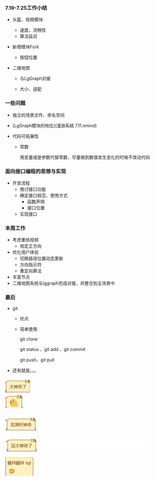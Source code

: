 ### 7.19-7.25工作小结

* 头盔、视频模块

  * 速度，流畅性
  * 算法延迟

* 新增模块Fork

  * 按钮位置

* 二维地图

  * 与LgGraph对接

  * 大小、适配

    

### 一些问题

* 独立的场景文件、命名空间

* [LgGraph模块的地位](漫游系统 7.11.xmind)

* 代码可拓展性

  * 常数

    用变量或是参数代替常数，尽量做到数值发生变化的时候不改动代码





### 面向接口编程的思想与实现

* 开发流程
  * 商讨接口功能
  * 确定接口规范、使用方式
    * 函数声明
    * 接口位置
  * 实现接口





### 本周工作

* 考虑重拍视频
  * 规定正方向
* 优化用户体验
  * 切换路径位置动态更新
  * 方向指示符
  * 重定向算法
* 丰富节点
* 二维地图系统与lggraph完成对接，并整合到主场景中



### 最后

* git
  * 优点

  * 简单使用

    git clone

    git status 、git add 、git commit

    git push、git pull

* 还有就是。。。















![image-20210726162130161](%E4%BC%9A%E8%AE%AE%207.26.assets/image-20210726162130161.png)

![image-20210726162236295](%E4%BC%9A%E8%AE%AE%207.26.assets/image-20210726162236295.png)



![image-20210726162206352](%E4%BC%9A%E8%AE%AE%207.26.assets/image-20210726162206352.png)



![image-20210726162219944](%E4%BC%9A%E8%AE%AE%207.26.assets/image-20210726162219944.png)





